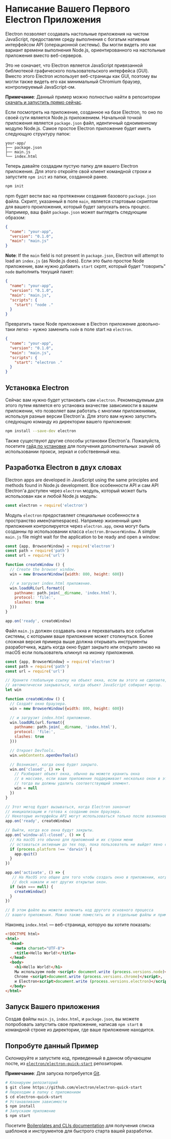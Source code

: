 # Написание Вашего Первого Electron Приложения

Electron позволяет создавать настольные приложения на чистом JavaScript, предоставляя среду выполнения с богатым нативным интерфейсом API (операционной системы). Вы могли видеть это как вариант времени выполнения Node.js, ориентированного на настольные приложения вместо веб-серверов.

Это не означает, что Electron является JavaScript привязанной библиотекой графического пользовательского интерфейса (GUI). Вместо этого Electron использует веб-страницы как GUI, поэтому вы могли также видеть его как минимальный Chromium браузер, контролируемый JavaScript-ом.

**Примечание**: Данный пример можно полностью найти в репозитории [скачать и запустить прямо сейчас](#trying-this-example).

Если посмотреть на приложение, созданное на базе Electron, то оно по своей сути является Node.js приложением. Начальной точкой приложения является `package.json` файл, идентичный одноименному модулю Node.js. Самое простое Electron приложение будет иметь следующую структуру папок:

```text
your-app/
├── package.json
├── main.js
└── index.html
```

Теперь давайте создадим пустую папку для вашего Electron приложения. Для этого откройте свой клиент командной строки и запустите `npm init` из папки, созданной ранее.

```sh
npm init
```

npm будет вести вас на протяжении создания базового `package.json` файла. Скрипт, указанный в поле `main`, является стартовым скриптом для вашего проиложения, который будет запускать весь процесс. Например, ваш файл `package.json` может выглядеть следующим образом:

```json
{
  "name": "your-app",
  "version": "0.1.0",
  "main": "main.js"
}
```

**Note**: If the `main` field is not present in `package.json`, Electron will attempt to load an `index.js` (as Node.js does). Если это было простое Node приложение, вам нужно добавить `start` скрпт, который будет "говорить" `node` выполнить текущий пакет:

```json
{
  "name": "your-app",
  "version": "0.1.0",
  "main": "main.js",
  "scripts": {
    "start": "node ."
  }
}
```

Превратить такое Node приложение в Electron приложение довольно-таки легко - нужно заменить `node` в поле start на `electron`.

```json
{
  "name": "your-app",
  "version": "0.1.0",
  "main": "main.js",
  "scripts": {
    "start": "electron ."
  }
}
```

## Установка Electron

Сейчас вам нужно будет установить сам `electron`. Рекомендуемым для этого путем является его установка вкачестве зависимости в вашем приложении, что позволяет вам работать с многими приложениями, используя разные версии Electron'а. Для этого вам нужно запустить следующую команду из директории вашего приложения:

```sh
npm install --save-dev electron
```

Также существуют другие способы установки Electron'a. Пожалуйста, посетите [гайд по установке](installation.md) для получения дополнительных знаний об использовании прокси, зеркал и собствевнный кеш.

## Разработка Electron в двух словах

Electron apps are developed in JavaScript using the same principles and methods found in Node.js development. Все особенности API и сам API Electron'а доступен через `electron` модуль, который может быть использован как и любой Node.js модуль:

```javascript
const electron = require('electron')
```

Модуль `electron` предоставляет специальные особенности в пространство имен(namespaces). Например жизненный цикл приложения контролируется через `electron.app`, окна могут быть созданны пр использовании класса `electron.BrowserWindow`. A simple `main.js` file might wait for the application to be ready and open a window:

```javascript
const {app, BrowserWindow} = require('electron')
const path = require('path')
const url = require('url')

function createWindow () {
  // Create the browser window.
  win = new BrowserWindow({width: 800, height: 600})

  // и загрузит index.html приложение.
  win.loadURL(url.format({
    pathname: path.join(__dirname, 'index.html'),
    protocol: 'file:',
    slashes: true
  }))
}

app.on('ready', createWindow)
```

Файл `main.js` должен создавать окна и перехватывать все события системы, с которыми ваше приложение может столкнуться. Более сложная версия примера выше должна открывать инструменты разработчика, ждать когда окно будет закрыто или открыто заново на macOS если пользователь кликнул на иконку приложения.

```javascript
const {app, BrowserWindow} = require('electron')
const path = require('path')
const url = require('url')

// Храните глобальную ссылку на объект окна, если вы этого не сделаете, окно будет
// автоматически закрываться, когда объект JavaScript собирает мусор.
let win

function createWindow () {
  // Создаёт окно браузера.
  win = new BrowserWindow({width: 800, height: 600})

  // и загрузит index.html приложение.
  win.loadURL(url.format({
    pathname: path.join(__dirname, 'index.html'),
    protocol: 'file:',
    slashes: true
  }))

  // Откроет DevTools.
  win.webContents.openDevTools()

  // Возникает, когда окно будет закрыто.
  win.on('closed', () => {
    // Разбирает объект окна, обычно вы можете хранить окна     
    // в массиве, если ваше приложение поддерживает несколько окон в это время,
    // тогда вы должны удалить соответствующий элемент.
    win = null
  })
}

// Этот метод будет вызываться, когда Electron закончит 
// инициализацию и готова к созданию окон браузера.
// Некоторые интерфейсы API могут использоваться только после возникновения этого события.
app.on('ready', createWindow)

// Выйти, когда все окна будут закрыты.
app.on('window-all-closed', () => {
  // На macOS это обычно для приложений и их строки меню   
  // оставаться активным до тех пор, пока пользователь не выйдет явно с помощью Cmd + Q
  if (process.platform !== 'darwin') {
    app.quit()
  }
})

app.on('activate', () => {
   // На MacOS это общее для того чтобы создать окно в приложении, когда значок 
   // dock нажали и нет других открытых окон.
  if (win === null) {
    createWindow()
  }
})

// В этом файле вы можете включить код другого основного процесса 
// вашего приложения. Можно также поместить их в отдельные файлы и применить к ним require.
```

Наконец `index.html` — веб-страница, которую вы хотите показать:

```html
<!DOCTYPE html>
<html>
  <head>
    <meta charset="UTF-8">
    <title>Hello World!</title>
  </head>
  <body>
    <h1>Hello World!</h1>
    Мы используем node <script> document.write (process.versions.node)</script>,
    Chrome <script>document.write (process.versions.chrome)</script>,
    и Electron<script>document.write (process.versions.electron)</script>.
  </body>
</html>
```

## Запуск Вашего приложения

Создав файлы `main.js`, `index.html`, и `package.json`, вы можете попробовать запустить свое приложение, написав `npm start` в командной строке из директории, где ваше приложение находится.

## Попробуте данный Пример

Склонируйте и запустите код, приведенный в данном обучающем посте, из [`electron/electron-quick-start`](https://github.com/electron/electron-quick-start) репозитория.

**Примечание**: Для запуска потребуется [Git](https://git-scm.com).

```sh
# Клонируем репозиторий
$ git clone https://github.com/electron/electron-quick-start
# Переходим в папку с приложением
$ cd electron-quick-start
# Устанавливаем зависимости
$ npm install
# Запускаем приложение
$ npm start
```

Посетите [Boilerplates and CLIs documentation](./boilerplates-and-clis.md) для получения списка шаблонов и инструментов для быстрого старта вашей разработки.
